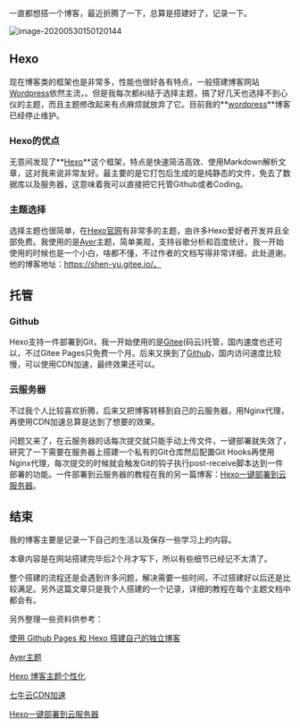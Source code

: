 一直都想搭一个博客，最近折腾了一下，总算是搭建好了，记录一下。

![image-20200530150120144](C:\Users\Administrator\AppData\Roaming\Typora\typora-user-images\image-20200530150120144.png)

## Hexo

现在博客类的框架也是非常多，性能也很好各有特点，一般搭建博客网站[Wordpress](https://cn.wordpress.org/)依然主流，。但是我每次都纠结于选择主题，搞了好几天也选择不到心仪的主题，而且主题修改起来有点麻烦就放弃了它。目前我的**[wordpress](http://test.zhangdamin.cn/)**博客已经停止维护。

### Hexo的优点

无意间发现了**[Hexo](https://hexo.io/zh-cn/docs/index.html)**这个框架，特点是快速简洁高效、使用Markdown解析文章，这对我来说非常友好。最主要的是它打包后生成的是纯静态的文件，免去了数据库以及服务器，这意味着我可以直接把它托管Github或者Coding。

### 主题选择

选择主题也很简单，在[Hexo官网](https://hexo.io/themes/)有非常多的主题，由许多Hexo爱好者开发并且全部免费。我使用的是[Ayer](https://github.com/Shen-Yu/hexo-theme-ayer)主题，简单美观，支持谷歌分析和百度统计，我一开始使用的时候也是一个小白，啥都不懂，不过作者的文档写得非常详细，此处道谢。他的博客地址：https://shen-yu.gitee.io/。

## 托管

### Github

Hexo支持一件部署到Git，我一开始使用的是[Gitee](https://gitee.com/)(码云)托管，国内速度也还可以，不过Gitee Pages只免费一个月。后来又换到了[Github](https://github.com/)，国内访问速度比较慢，可以使用CDN加速，最终效果还可以。

### 云服务器

不过我个人比较喜欢折腾，后来又把博客转移到自己的云服务器，用Nginx代理，再使用CDN加速总算是达到了想要的效果。

问题又来了，在云服务器的话每次提交就只能手动上传文件，一键部署就失效了，研究了一下需要在服务器上搭建一个私有的Git仓库然后配置Git Hooks再使用Nginx代理，每次提交的时候就会触发Git的钩子执行post-receive脚本达到一件部署的功能。一件部署到云服务器的教程在我的另一篇博客：[Hexo一键部署到云服务器]([https://zhangdamin.cn/2020/05/25/Hexo%E4%B8%80%E9%94%AE%E9%83%A8%E7%BD%B2%E5%88%B0%E4%BA%91%E6%9C%8D%E5%8A%A1%E5%99%A8/](https://zhangdamin.cn/2020/05/25/Hexo一键部署到云服务器/))。

## 结束

我的博客主要是记录一下自己的生活以及保存一些学习上的内容。

本章内容是在网站搭建完毕后2个月才写下，所以有些细节已经记不太清了。

整个搭建的流程还是会遇到许多问题，解决需要一些时间，不过搭建好以后还是比较满足。另外这篇文章只是我个人搭建的一个记录，详细的教程在每个主题文档中都会有。

另外整理一些资料供参考：

[使用 Github Pages 和 Hexo 搭建自己的独立博客](https://www.itrhx.com/2018/08/15/A02-hexo-blog/)

[Ayer主题](https://shen-yu.gitee.io/2019/ayer/)

[Hexo 博客主题个性化](https://www.itrhx.com/2018/08/27/A04-Hexo-blog-topic-personalization/)

[七牛云CDN加速](https://www.qiniu.com/)

[Hexo一键部署到云服务器]([https://zhangdamin.cn/2020/05/25/Hexo%E4%B8%80%E9%94%AE%E9%83%A8%E7%BD%B2%E5%88%B0%E4%BA%91%E6%9C%8D%E5%8A%A1%E5%99%A8/](https://zhangdamin.cn/2020/05/25/Hexo一键部署到云服务器/))
